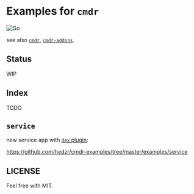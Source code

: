 # Examples for `cmdr`

![Go](https://github.com/hedzr/cmdr-examples/workflows/Go/badge.svg)


see also [`cmdr`](https://github.com/hedzr/cmdr), [`cmdr-addons`](https://github.com/hedzr/cmdr-addons).

## Status

WIP


## Index

TODO




## `service`

new service app with [`dex` plugin](https://github.com/hedzr/cmdr-addons/tree/master/pkg/dex):

<https://github.com/hedzr/cmdr-examples/tree/master/examples/service>



## LICENSE

Feel free with MIT.


